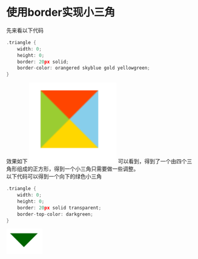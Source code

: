 # 使用border实现小三角
先来看以下代码
```c
.triangle {
    width: 0;
    height: 0;
    border: 20px solid;
    border-color: orangered skyblue gold yellowgreen;
}
```
效果如下
![小三角](/images/triangle.png)
可以看到，得到了一个由四个三角形组成的正方形，得到一个小三角只需要做一些调整。  
以下代码可以得到一个向下的绿色小三角
```c
.triangle {
    width: 0;
    height: 0;
    border: 20px solid transparent;
    border-top-color: darkgreen;
}
```
![小三角](/images/bottom-triangle.png)